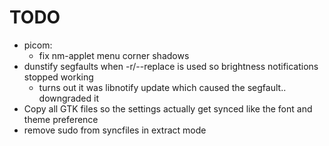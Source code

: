 # TODO
- picom:
  - fix nm-applet menu corner shadows
- dunstify segfaults when -r/--replace is used so brightness notifications stopped working
  - turns out it was libnotify update which caused the segfault.. downgraded it
- Copy all GTK files so the settings actually get synced like the font and theme preference
- remove sudo from syncfiles in extract mode

